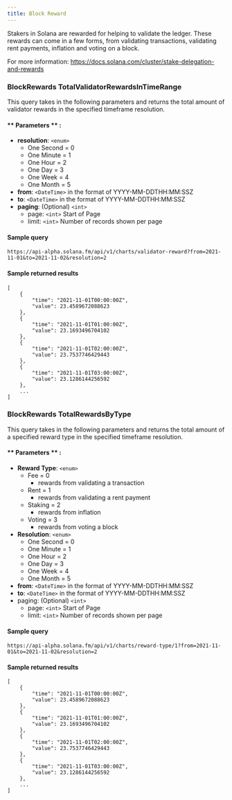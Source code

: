 ```yaml
---
title: Block Reward
---
```

Stakers in Solana are rewarded for helping to validate the ledger. These rewards can come in a few forms, from validating transactions, validating rent payments, inflation and voting on a block.

For more information: https://docs.solana.com/cluster/stake-delegation-and-rewards

### BlockRewards TotalValidatorRewardsInTimeRange

This query takes in the following parameters and returns the total amount of validator rewards in the specified timeframe resolution.

#### ** Parameters ** :

- **resolution**: `<enum>`
  - One Second = 0
  - One Minute = 1
  - One Hour = 2
  - One Day = 3
  - One Week = 4
  - One Month = 5
- **from**: `<DateTime>` in the format of YYYY-MM-DDTHH:MM:SSZ
- **to**: `<DateTime>` in the format of YYYY-MM-DDTHH:MM:SSZ
- **paging**: (Optional) `<int>`
  - page: `<int>` Start of Page
  - limit: `<int>` Number of records shown per page

#### Sample query
```
https://api-alpha.solana.fm/api/v1/charts/validator-reward?from=2021-11-01&to=2021-11-02&resolution=2
```
#### Sample returned results
```
[
    {
        "time": "2021-11-01T00:00:00Z",
        "value": 23.4589672088623
    },
    {
        "time": "2021-11-01T01:00:00Z",
        "value": 23.1693496704102
    },
    {
        "time": "2021-11-01T02:00:00Z",
        "value": 23.7537746429443
    },
    {
        "time": "2021-11-01T03:00:00Z",
        "value": 23.1286144256592
    },
    ...
]
```

### BlockRewards TotalRewardsByType

This query takes in the following parameters and returns the total amount of a specified reward type in the specified timeframe resolution.

#### ** Parameters ** :

- **Reward Type**: `<enum>`
  - Fee = 0
    - rewards from validating a transaction
  - Rent = 1
    - rewards from validating a rent payment
  - Staking = 2
    - rewards from inflation
  - Voting = 3
    - rewards from voting a block
- **Resolution**: `<enum>`
  - One Second = 0
  - One Minute = 1
  - One Hour = 2
  - One Day = 3
  - One Week = 4
  - One Month = 5
- **from**: `<DateTime>` in the format of YYYY-MM-DDTHH:MM:SSZ
- **to**: `<DateTime>` in the format of YYYY-MM-DDTHH:MM:SSZ
- paging: (Optional) `<int>`
  - page: `<int>` Start of Page
  - limit: `<int>` Number of records shown per page

#### Sample query
```
https://api-alpha.solana.fm/api/v1/charts/reward-type/1?from=2021-11-01&to=2021-11-02&resolution=2
```
#### Sample returned results
```
[
    {
        "time": "2021-11-01T00:00:00Z",
        "value": 23.4589672088623
    },
    {
        "time": "2021-11-01T01:00:00Z",
        "value": 23.1693496704102
    },
    {
        "time": "2021-11-01T02:00:00Z",
        "value": 23.7537746429443
    },
    {
        "time": "2021-11-01T03:00:00Z",
        "value": 23.1286144256592
    },
    ...
]
```


